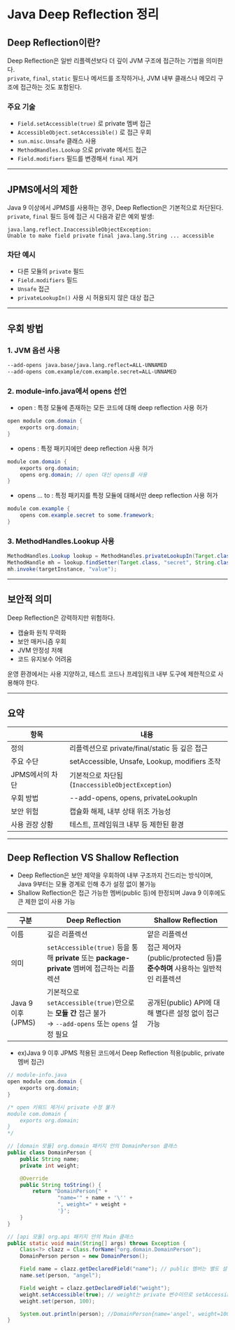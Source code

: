 # Java Deep Reflection 정리

## Deep Reflection이란?

Deep Reflection은 일반 리플렉션보다 더 깊이 JVM 구조에 접근하는 기법을 의미한다.  
`private`, `final`, `static` 필드나 메서드를 조작하거나, JVM 내부 클래스나 메모리 구조에 접근하는 것도 포함된다.

### 주요 기술

- `Field.setAccessible(true)` 로 private 멤버 접근
- `AccessibleObject.setAccessible()` 로 접근 우회
- `sun.misc.Unsafe` 클래스 사용
- `MethodHandles.Lookup` 으로 private 메서드 접근
- `Field.modifiers` 필드를 변경해서 `final` 제거

---

## JPMS에서의 제한

Java 9 이상에서 JPMS를 사용하는 경우, Deep Reflection은 기본적으로 차단된다.  
`private`, `final` 필드 등에 접근 시 다음과 같은 예외 발생:

```
java.lang.reflect.InaccessibleObjectException: 
Unable to make field private final java.lang.String ... accessible
```

### 차단 예시

- 다른 모듈의 `private` 필드
- `Field.modifiers` 필드
- `Unsafe` 접근
- `privateLookupIn()` 사용 시 허용되지 않은 대상 접근

---

## 우회 방법

### 1. JVM 옵션 사용

```bash
--add-opens java.base/java.lang.reflect=ALL-UNNAMED
--add-opens com.example/com.example.secret=ALL-UNNAMED
```

### 2. module-info.java에서 opens 선언

- open : 특정 모듈에 존재하는 모든 코드에 대해 deep reflection 사용 허가

```java
open module com.domain {
    exports org.domain;
}
```

- opens : 특정 패키지에만 deep reflection 사용 허가

```java
module com.domain {
    exports org.domain;
    opens org.domain; // open 대신 opens를 사용
}
```

- opens ... to : 특정 패키지를 특정 모듈에 대해서만 deep reflection 사용 허가

```java
module com.example {
    opens com.example.secret to some.framework;
}
```

### 3. MethodHandles.Lookup 사용

```java
MethodHandles.Lookup lookup = MethodHandles.privateLookupIn(Target.class, MethodHandles.lookup());
MethodHandle mh = lookup.findSetter(Target.class, "secret", String.class);
mh.invoke(targetInstance, "value");
```

---

## 보안적 의미

Deep Reflection은 강력하지만 위험하다.

- 캡슐화 원칙 무력화
- 보안 매커니즘 우회
- JVM 안정성 저해
- 코드 유지보수 어려움

운영 환경에서는 사용 지양하고, 테스트 코드나 프레임워크 내부 도구에 제한적으로 사용해야 한다.

---

## 요약

| 항목         | 내용                                          |
|------------|---------------------------------------------|
| 정의         | 리플렉션으로 private/final/static 등 깊은 접근         |
| 주요 수단      | setAccessible, Unsafe, Lookup, modifiers 조작 |
| JPMS에서의 차단 | 기본적으로 차단됨 (`InaccessibleObjectException`)   |
| 우회 방법      | --add-opens, opens, privateLookupIn         |
| 보안 위험      | 캡슐화 해제, 내부 상태 위조 가능성                        |
| 사용 권장 상황   | 테스트, 프레임워크 내부 등 제한된 환경                      |

---
## Deep Reflection VS Shallow Reflection

- Deep Reflection은 보안 제약을 우회하여 내부 구조까지 건드리는 방식이며, Java 9부터는 모듈 경계로 인해 추가 설정 없이 불가능
- Shallow Reflection은 접근 가능한 멤버(public 등)에 한정되며 Java 9 이후에도 큰 제한 없이 사용 가능

| 구분              | Deep Reflection                                                                     | Shallow Reflection                                  |
|-----------------|-------------------------------------------------------------------------------------|-----------------------------------------------------|
| 이름              | 깊은 리플렉션                                                                             | 얕은 리플렉션                                             |
| 의미              | `setAccessible(true)` 등을 통해 **private** 또는 **package-private** 멤버에 접근하는 리플렉션        | 접근 제어자(public/protected 등)를 **준수하며** 사용하는 일반적인 리플렉션 |
| Java 9 이후(JPMS) | 기본적으로 `setAccessible(true)`만으로는 **모듈 간** 접근 불가<br/>→ `--add-opens` 또는 `opens` 설정 필요 | 공개된(public) API에 대해 별다른 설정 없이 접근 가능                 |

- ex)Java 9 이후 JPMS 적용된 코드에서 Deep Reflection 적용(public, private 멤버 접근)

```java
// module-info.java
open module com.domain {
    exports org.domain;
}

/* open 키워드 제거시 private 수정 불가
module com.domain {
    exports org.domain;
}
*/
```

```java
// [domain 모듈] org.domain 패키지 안의 DomainPerson 클래스
public class DomainPerson {
    public String name;
    private int weight;

    @Override
    public String toString() {
        return "DomainPerson{" +
                "name='" + name + '\'' +
                ", weight=" + weight +
                '}';
    }
}
```

```java
// [api 모듈] org.api 패키지 안의 Main 클래스
public static void main(String[] args) throws Exception {
    Class<?> clazz = Class.forName("org.domain.DomainPerson");
    DomainPerson person = new DomainPerson();

    Field name = clazz.getDeclaredField("name"); // public 멤버는 별도 설정 필요없음
    name.set(person, "angel");

    Field weight = clazz.getDeclaredField("weight");
    weight.setAccessible(true); // weight는 private 변수이므로 setAccessible을 호출해 주어야 한다.
    weight.set(person, 100);

    System.out.println(person); //DomainPerson{name='angel', weight=100}
}
```
